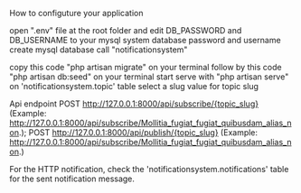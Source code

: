How to configuture your application

open  ".env" file at the root folder and edit DB_PASSWORD and DB_USERNAME to your mysql system database password and username
create mysql database call "notificationsystem"

copy this code "php artisan migrate" on your terminal
follow by this code "php artisan db:seed" on your terminal
start serve  with "php artisan serve"
on 'notificationsystem.topic' table  select a slug value for topic slug

Api endpoint
POST http://127.0.0.1:8000/api/subscribe/{topic_slug}  (Example: http://127.0.0.1:8000/api/subscribe/Mollitia_fugiat_fugiat_quibusdam_alias_non.);
POST http://127.0.0.1:8000/api/publish/{topic_slug} (Example: http://127.0.0.1:8000/api/subscribe/Mollitia_fugiat_fugiat_quibusdam_alias_non.)

For the HTTP notification, check the 'notificationsystem.notifications' table for the sent notification message.






